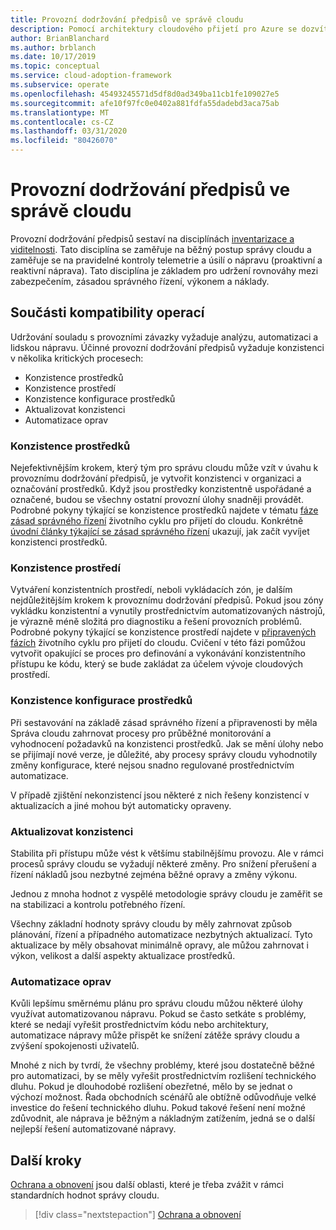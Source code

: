 ```yaml
---
title: Provozní dodržování předpisů ve správě cloudu
description: Pomocí architektury cloudového přijetí pro Azure se dozvíte, jak zajistit dodržování provozních závazků.
author: BrianBlanchard
ms.author: brblanch
ms.date: 10/17/2019
ms.topic: conceptual
ms.service: cloud-adoption-framework
ms.subservice: operate
ms.openlocfilehash: 45493245571d5df8d0ad349ba11cb1fe109027e5
ms.sourcegitcommit: afe10f97fc0e0402a881fdfa55dadebd3aca75ab
ms.translationtype: MT
ms.contentlocale: cs-CZ
ms.lasthandoff: 03/31/2020
ms.locfileid: "80426070"
---
```

# <a name="operational-compliance-in-cloud-management"></a>Provozní dodržování předpisů ve správě cloudu

Provozní dodržování předpisů sestaví na disciplínách [inventarizace a viditelnosti](./inventory.md). Tato disciplína se zaměřuje na běžný postup správy cloudu a zaměřuje se na pravidelné kontroly telemetrie a úsilí o nápravu (proaktivní a reaktivní náprava). Tato disciplína je základem pro udržení rovnováhy mezi zabezpečením, zásadou správného řízení, výkonem a náklady.

## <a name="components-of-operations-compliance"></a>Součásti kompatibility operací

Udržování souladu s provozními závazky vyžaduje analýzu, automatizaci a lidskou nápravu. Účinné provozní dodržování předpisů vyžaduje konzistenci v několika kritických procesech:

- Konzistence prostředků
- Konzistence prostředí
- Konzistence konfigurace prostředků
- Aktualizovat konzistenci
- Automatizace oprav

### <a name="resource-consistency"></a>Konzistence prostředků

Nejefektivnějším krokem, který tým pro správu cloudu může vzít v úvahu k provoznímu dodržování předpisů, je vytvořit konzistenci v organizaci a označování prostředků. Když jsou prostředky konzistentně uspořádané a označené, budou se všechny ostatní provozní úlohy snadněji provádět. Podrobné pokyny týkající se konzistence prostředků najdete v tématu [fáze zásad správného řízení](../../govern/index.md) životního cyklu pro přijetí do cloudu. Konkrétně [úvodní články týkající se zásad správného řízení](../../govern/initial-foundation.md) ukazují, jak začít vyvíjet konzistenci prostředků.

### <a name="environment-consistency"></a>Konzistence prostředí

Vytváření konzistentních prostředí, neboli vykládacích zón, je dalším nejdůležitějším krokem k provoznímu dodržování předpisů. Pokud jsou zóny vykládku konzistentní a vynutily prostřednictvím automatizovaných nástrojů, je výrazně méně složitá pro diagnostiku a řešení provozních problémů. Podrobné pokyny týkající se konzistence prostředí najdete v [připravených fázích](../../ready/index.md) životního cyklu pro přijetí do cloudu. Cvičení v této fázi pomůžou vytvořit opakující se proces pro definování a vykonávání konzistentního přístupu ke kódu, který se bude zakládat za účelem vývoje cloudových prostředí.

### <a name="resource-configuration-consistency"></a>Konzistence konfigurace prostředků

Při sestavování na základě zásad správného řízení a připravenosti by měla Správa cloudu zahrnovat procesy pro průběžné monitorování a vyhodnocení požadavků na konzistenci prostředků. Jak se mění úlohy nebo se přijímají nové verze, je důležité, aby procesy správy cloudu vyhodnotily změny konfigurace, které nejsou snadno regulované prostřednictvím automatizace.

V případě zjištění nekonzistencí jsou některé z nich řešeny konzistencí v aktualizacích a jiné mohou být automaticky opraveny.

### <a name="update-consistency"></a>Aktualizovat konzistenci

Stabilita při přístupu může vést k většímu stabilnějšímu provozu. Ale v rámci procesů správy cloudu se vyžadují některé změny. Pro snížení přerušení a řízení nákladů jsou nezbytné zejména běžné opravy a změny výkonu.

Jednou z mnoha hodnot z vyspělé metodologie správy cloudu je zaměřit se na stabilizaci a kontrolu potřebného řízení.

Všechny základní hodnoty správy cloudu by měly zahrnovat způsob plánování, řízení a případného automatizace nezbytných aktualizací. Tyto aktualizace by měly obsahovat minimálně opravy, ale můžou zahrnovat i výkon, velikost a další aspekty aktualizace prostředků.

### <a name="remediation-automation"></a>Automatizace oprav

Kvůli lepšímu směrnému plánu pro správu cloudu můžou některé úlohy využívat automatizovanou nápravu. Pokud se často setkáte s problémy, které se nedají vyřešit prostřednictvím kódu nebo architektury, automatizace nápravy může přispět ke snížení zátěže správy cloudu a zvýšení spokojenosti uživatelů.

Mnohé z nich by tvrdí, že všechny problémy, které jsou dostatečně běžné pro automatizaci, by se měly vyřešit prostřednictvím rozlišení technického dluhu. Pokud je dlouhodobé rozlišení obezřetné, mělo by se jednat o výchozí možnost. Řada obchodních scénářů ale obtížně odůvodňuje velké investice do řešení technického dluhu. Pokud takové řešení není možné zdůvodnit, ale náprava je běžným a nákladným zatížením, jedná se o další nejlepší řešení automatizované nápravy.

## <a name="next-steps"></a>Další kroky

[Ochrana a obnovení](./protect.md) jsou další oblasti, které je třeba zvážit v rámci standardních hodnot správy cloudu.

> [!div class="nextstepaction"]
> [Ochrana a obnovení](./protect.md)
